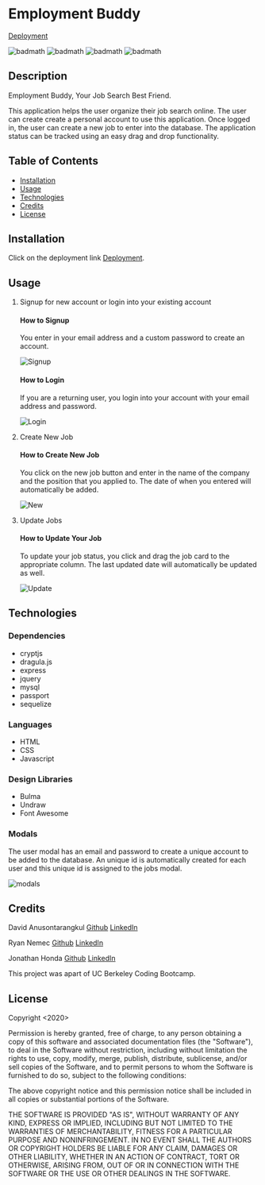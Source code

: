 # Employment Buddy

[Deployment](https://murmuring-spire-69181.herokuapp.com/)

![badmath](https://img.shields.io/github/issues/anusontarangkul/employment-buddy)
![badmath](https://img.shields.io/github/forks/anusontarangkul/employment-buddy)
![badmath](https://img.shields.io/github/stars/anusontarangkul/employment-buddy)
![badmath](https://img.shields.io/github/license/anusontarangkul/employment-buddy)

## Description

Employment Buddy, Your Job Search Best Friend.

This application helps the user organize their job search online. The user can create create a personal account to use this application. Once logged in, the user can create a new job to enter into the database. The application status can be tracked using an easy drag and drop functionality.

## Table of Contents

- [Installation](#installation)
- [Usage](#usage)
- [Technologies](#technologies)
- [Credits](#credits)
- [License](#license)

## Installation

Click on the deployment link [Deployment](https://employmentbuddy.herokuapp.com/).

## Usage

<ol>
<li>Signup for new account or login into your existing account</li>

#### How to Signup

You enter in your email address and a custom password to create an account.

![Signup](readme-images/signup.gif)

#### How to Login

If you are a returning user, you login into your account with your email address and password.

![Login](readme-images/login.gif)

<li>Create New Job</li>

#### How to Create New Job

You click on the new job button and enter in the name of the company and the position that you applied to. The date of when you entered will automatically be added.

![New](readme-images/addjob.gif)

<li>Update Jobs</li>

#### How to Update Your Job

To update your job status, you click and drag the job card to the appropriate column. The last updated date will automatically be updated as well.

![Update](readme-images/update-job.gif)

</ol>

## Technologies

### Dependencies

- cryptjs
- dragula.js
- express
- jquery
- mysql
- passport
- sequelize

### Languages

- HTML
- CSS
- Javascript

### Design Libraries

- Bulma
- Undraw
- Font Awesome

### Modals

The user modal has an email and password to create a unique account to be added to the database. An unique id is automatically created for each user and this unique id is assigned to the jobs modal.

![modals](readme-images/modals.png)

## Credits

David Anusontarangkul
[Github](https://github.com/anusontarangkul)
[LinkedIn](https://www.linkedin.com/in/anusontarangkul/)

Ryan Nemec
[Github](https://github.com/perfectoment)
[LinkedIn](https://www.linkedin.com/in/ryan-nemec-5a6b3a66/)

Jonathan Honda
[Github](https://github.com/hondahelix)
[LinkedIn](https://www.linkedin.com/in/jonathan-honda-778430153/)

This project was apart of UC Berkeley Coding Bootcamp.

## License

Copyright <2020> <COPYRIGHT HOLDER>

Permission is hereby granted, free of charge, to any person obtaining a copy of this software and associated documentation files (the "Software"), to deal in the Software without restriction, including without limitation the rights to use, copy, modify, merge, publish, distribute, sublicense, and/or sell copies of the Software, and to permit persons to whom the Software is furnished to do so, subject to the following conditions:

The above copyright notice and this permission notice shall be included in all copies or substantial portions of the Software.

THE SOFTWARE IS PROVIDED "AS IS", WITHOUT WARRANTY OF ANY KIND, EXPRESS OR IMPLIED, INCLUDING BUT NOT LIMITED TO THE WARRANTIES OF MERCHANTABILITY, FITNESS FOR A PARTICULAR PURPOSE AND NONINFRINGEMENT. IN NO EVENT SHALL THE AUTHORS OR COPYRIGHT HOLDERS BE LIABLE FOR ANY CLAIM, DAMAGES OR OTHER LIABILITY, WHETHER IN AN ACTION OF CONTRACT, TORT OR OTHERWISE, ARISING FROM, OUT OF OR IN CONNECTION WITH THE SOFTWARE OR THE USE OR OTHER DEALINGS IN THE SOFTWARE.
